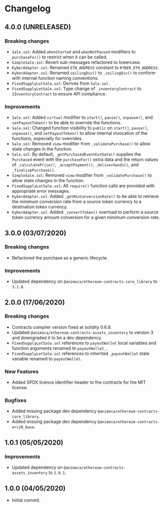 # Changelog

## 4.0.0 (UNRELEASED)

### Breaking changes
 * `Sale.sol`: Added `whenStarted` and `whenNotPaused` modifiers to `purchaseFor()` to restrict when it can be called.
 * `SimpleSale.sol`: Revert sub-messages refactored to lowercase.
 * `KyberAdapter.sol`: Renamed `ETH_ADDRESS` constant to `KYBER_ETH_ADDRESS`.
 * `KyberAdapter.sol`: Renamed `ceilingDiv()` to `_ceilingDiv()` to conform with internal function naming conventions.
 * `FixedSupplyLotSale.sol`: Derives from `Sale.sol`.
 * `FixedSupplyLotSale.sol`: Type change of `_inventoryContract` to `IInventoryContract` to ensure API compliance.

### Improvements
 * `Sale.sol`: Added `virtual` modifier to `start()`, `pause()`, `unpause()`, and `setPayoutToken()` to be able to override the functions.
 * `Sale.sol`: Changed function visibility to `public` on `start()`, `pause()`, `unpause()`, and `setPayoutToken()` to allow internal invocation of the functions, especially for overrides.
 * `Sale.sol`: Removed `view` modifier from `_validatePurchase()` to allow state changes in the function.
 * `Sale.sol`: By default, `_getPurchasedEventExtData()` supplies the `Purchased` event with the `purchaseFor()` extra data and the return values of `_calculatePrice()`, `_acceptPayment()`, `_deliverGoods()`, and `_finalizePurchase()`.
 * `SimpleSale.sol`: Removed `view` modifier from `_validatePurchase()` to allow state changes in the function.
 * `FixedSupplyLotSale.sol`: All `require()` function calls are provided with appropriate error messages.
 * `KyberAdapter.sol`: Added `_getMinConversionRate()` to be able to retrieve the minimum conversion rate from a source token currency to a destination token currency.
 * `KyberAdapter.sol`: Added `_convertToken()` overload to perform a source token currency amount conversion for a given minimum conversion rate.

## 3.0.0 (03/07/2020)

### Breaking changes
 * Refactored the purchase as a generic lifecycle.

### Improvements
 * Updated dependency on `@animoca/ethereum-contracts-core_library` to `3.1.0`.

## 2.0.0 (17/06/2020)

### Breaking changes
 * Contracts compiler version fixed at solidity 0.6.8.
 * Updated `@animoca/ethereum-contracts-assets_inventory` to version 3 and downgraded it to be a dev dependency.
 * `FixedSupplyLotSale.sol` references to `payoutWallet` local variables and function arguments renamed to `payoutWallet_`.
 * `FixedSupplyLotSale.sol` references to inherited `_payoutWallet` state variable renamed to `payoutWallet`.

### New Features
 * Added SPDX licence identifier header to the contracts for the MIT license.

### Bugfixes
 * Added missing package dev dependency `@animoca/ethereum-contracts-core_library`.
 * Added missing package dev dependency `@animoca/ethereum-contracts-erc20_base`.

## 1.0.1 (05/05/2020)

### Improvements
 * Updated dependency on `@animoca/ethereum-contracts-assets_inventory` to `2.0.1`.

## 1.0.0 (04/05/2020)
 * Initial commit.
